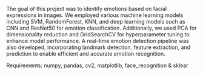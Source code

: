 The goal of this project was to identify emotions based on facial expressions in images. 
We employed various machine learning models including SVM, RandomForest, KNN, and deep learning models such as CNN and ResNet50 for emotion classification. Additionally, we used PCA for dimensionality reduction and 
GridSearchCV for hyperparameter tuning to enhance model performance. 
A real-time emotion detection pipeline was also developed, incorporating landmark detection, feature extraction, and prediction to enable efficient and accurate emotion recognition.

Requirements: numpy, pandas, cv2, matplotlib, face_recognition & sklear 
